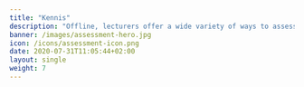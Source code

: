 ```yaml
---
title: "Kennis"
description: "Offline, lecturers offer a wide variety of ways to assess each student’s progress and final level. The goals for students are to ***assess their progress and deficiencies*** to ***meet the course goals***. Let’s take this online!!"
banner: /images/assessment-hero.jpg
icon: /icons/assessment-icon.png
date: 2020-07-31T11:05:44+02:00
layout: single
weight: 7
---
```

